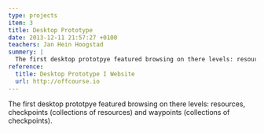 ```yaml
---
type: projects
item: 3
title: Desktop Prototype
date: 2013-12-11 21:57:27 +0100
teachers: Jan Hein Hoogstad
summery: | 
  The first desktop prototpye featured browsing on there levels: resources, checkpoints (collections of resources) and waypoints (collections of checkpoints).
reference:
  title: Desktop Prototype I Website
  url: http://offcourse.io
---
```

The first desktop prototpye featured browsing on there levels: resources, checkpoints (collections of resources) and waypoints (collections of checkpoints).
